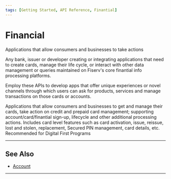 ```yaml
---
tags: [Getting Started, API Reference, Finantial]
---
```


# Financial


Applications that allow consumers and businesses to take actions 

<!--
type: tab
titles: Who is it for, How is it used, Potential uses
-->

Any bank, issuer or developer creating or integrating applications that need to create cards, manage their life cycle, or interact with other data management or queries maintained on Fiserv's core finantial info processing platforms.

<!--
type: tab
-->

Employ these APIs to develop apps that offer unique experiences or novel channels through which users can ask for products, services and manage transactions on those cards or accounts.

<!--
type: tab
-->

Applications that allow consumers and businesses to get and manage their cards, take action on credit and prepaid card management; supporting account/card/finantial sign-up,  lifecycle and other additional processing actions. Includes card level features such as card activation, issue, reissue, lost and stolen, replacement, Secured PIN management, card details, etc. Recommended for Digital First Programs

<!-- type: tab-end -->

---

## See Also

- [Account](?path=docs/api-reference/1-account.md)

---
